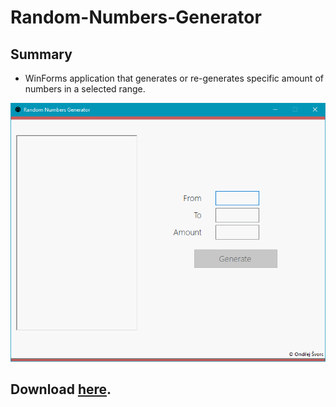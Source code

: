 # Random-Numbers-Generator

## Summary 

* WinForms application that generates or re-generates specific amount of numbers in a selected range.


![alt tag](https://github.com/ondrejsvorc/Random-Numbers-Generator/blob/master/Screenshots/start.png)

## Download [here](http://www.mediafire.com/file/gqutjq0u5kejesj/Random_Numbers_Generator.exe/file).
